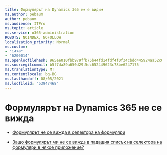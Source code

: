 ```yaml
---
title: Формулярът на Dynamics 365 не е видим
ms.author: pebaum
author: pebaum
ms.audience: ITPro
ms.topic: article
ms.service: o365-administration
ROBOTS: NOINDEX, NOFOLLOW
localization_priority: Normal
ms.custom:
- "1470"
- "6200014"
ms.openlocfilehash: 965ee010fbb979ffb75b44fd14fdf4f0f34cbdd445924aa52c0937b5b1f5cc8e
ms.sourcegitcommit: b5f7da89a650d2915dc652449623c78be6247175
ms.translationtype: MT
ms.contentlocale: bg-BG
ms.lasthandoff: 08/05/2021
ms.locfileid: "53947468"
---
```

# <a name="dynamics-365-form-not-visible"></a>Формулярът на Dynamics 365 не се вижда

* [Формулярът не се вижда в селектора на формуляри](https://docs.microsoft.com/dynamics365/customer-engagement/customize/control-access-forms)

* [Защо формулярът ми не се вижда в падащия списък на селектора на формуляри в някое приложение?](https://docs.microsoft.com/powerapps/maker/model-driven-apps/create-design-forms?branch=master#why-is-my-form-not-visible-in-the-form-selector-drop-down-in-my-app)
